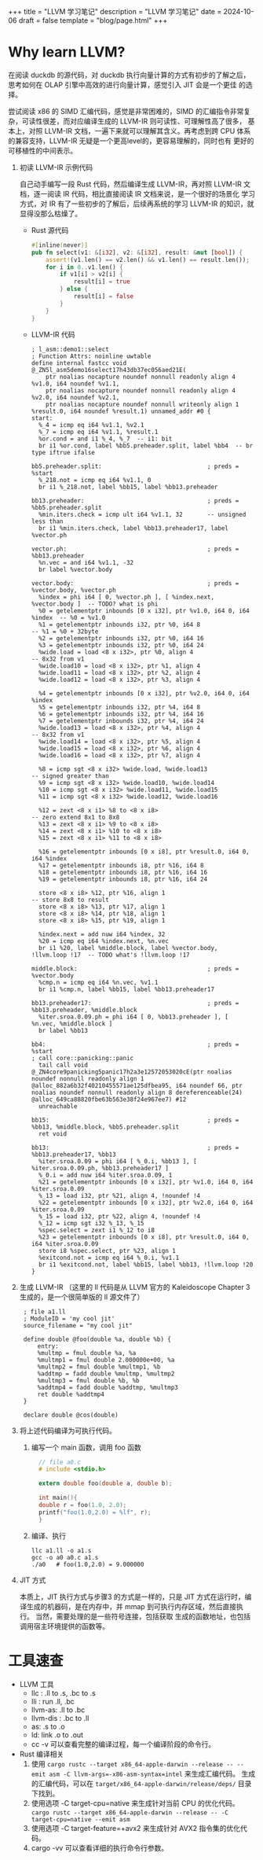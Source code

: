 +++
title = "LLVM 学习笔记"
description = "LLVM 学习笔记"
date = 2024-10-06
draft = false
template = "blog/page.html"
+++

# Why learn LLVM?
在阅读 duckdb 的源代码，对 duckdb 执行向量计算的方式有初步的了解之后，思考如何在 OLAP 引擎中高效的进行向量计算，感觉引入 JIT 会是一个更佳
的选择。

尝试阅读 x86 的 SIMD 汇编代码，感觉是非常困难的，SIMD 的汇编指令非常复杂，可读性很差，而对应编译生成的 LLVM-IR 则可读性、可理解性高了很多，
基本上，对照 LLVM-IR 文档，一遍下来就可以理解其含义。再考虑到跨 CPU 体系的兼容支持，LLVM-IR 无疑是一个更高level的，更容易理解的，同时也有
更好的可移植性的中间表示。

1. 初读 LLVM-IR 示例代码
   
   自己动手编写一段 Rust 代码，然后编译生成 LLVM-IR，再对照 LLVM-IR 文档，逐一阅读 IR 代码，相比直接阅读 IR 文档来说，是一个很好的场景化
   学习方式，对 IR 有了一些初步的了解后，后续再系统的学习 LLVM-IR 的知识，就显得没那么枯燥了。

   - Rust 源代码
        ```rust
        #[inline(never)]
        pub fn select(v1: &[i32], v2: &[i32], result: &mut [bool]) {
            assert!(v1.len() == v2.len() && v1.len() == result.len());
            for i in 0..v1.len() {
                if v1[i] > v2[i] {
                    result[i] = true
                } else {
                    result[i] = false
                }
            }
        }
        ```     
   - LLVM-IR 代码
        ```
        ; l_asm::demo1::select
        ; Function Attrs: noinline uwtable
        define internal fastcc void @_ZN5l_asm5demo16select17h43db37ec056aed21E(
            ptr noalias nocapture noundef nonnull readonly align 4 %v1.0, i64 noundef %v1.1,
            ptr noalias nocapture noundef nonnull readonly align 4 %v2.0, i64 noundef %v2.1,
            ptr noalias nocapture noundef nonnull writeonly align 1 %result.0, i64 noundef %result.1) unnamed_addr #0 {
        start:
          %_4 = icmp eq i64 %v1.1, %v2.1
          %_7 = icmp eq i64 %v1.1, %result.1
          %or.cond = and i1 %_4, %_7  -- i1: bit
          br i1 %or.cond, label %bb5.preheader.split, label %bb4  -- br type iftrue ifalse

        bb5.preheader.split:                              ; preds = %start
          %_218.not = icmp eq i64 %v1.1, 0
          br i1 %_218.not, label %bb15, label %bb13.preheader

        bb13.preheader:                                   ; preds = %bb5.preheader.split
          %min.iters.check = icmp ult i64 %v1.1, 32       -- unsigned less than
          br i1 %min.iters.check, label %bb13.preheader17, label %vector.ph

        vector.ph:                                        ; preds = %bb13.preheader
          %n.vec = and i64 %v1.1, -32
          br label %vector.body

        vector.body:                                      ; preds = %vector.body, %vector.ph
          %index = phi i64 [ 0, %vector.ph ], [ %index.next, %vector.body ]  -- TODO? what is phi
          %0 = getelementptr inbounds [0 x i32], ptr %v1.0, i64 0, i64 %index  -- %0 = %v1.0
          %1 = getelementptr inbounds i32, ptr %0, i64 8                       -- %1 = %0 + 32byte
          %2 = getelementptr inbounds i32, ptr %0, i64 16
          %3 = getelementptr inbounds i32, ptr %0, i64 24
          %wide.load = load <8 x i32>, ptr %0, align 4                          -- 8x32 from v1
          %wide.load10 = load <8 x i32>, ptr %1, align 4
          %wide.load11 = load <8 x i32>, ptr %2, align 4
          %wide.load12 = load <8 x i32>, ptr %3, align 4
          
          %4 = getelementptr inbounds [0 x i32], ptr %v2.0, i64 0, i64 %index
          %5 = getelementptr inbounds i32, ptr %4, i64 8
          %6 = getelementptr inbounds i32, ptr %4, i64 16
          %7 = getelementptr inbounds i32, ptr %4, i64 24
          %wide.load13 = load <8 x i32>, ptr %4, align 4                        -- 8x32 from v1
          %wide.load14 = load <8 x i32>, ptr %5, align 4
          %wide.load15 = load <8 x i32>, ptr %6, align 4
          %wide.load16 = load <8 x i32>, ptr %7, align 4
          
          %8 = icmp sgt <8 x i32> %wide.load, %wide.load13                   -- signed greater than
          %9 = icmp sgt <8 x i32> %wide.load10, %wide.load14
          %10 = icmp sgt <8 x i32> %wide.load11, %wide.load15
          %11 = icmp sgt <8 x i32> %wide.load12, %wide.load16
          
          %12 = zext <8 x i1> %8 to <8 x i8>                                 -- zero extend 8x1 to 8x8
          %13 = zext <8 x i1> %9 to <8 x i8>
          %14 = zext <8 x i1> %10 to <8 x i8>
          %15 = zext <8 x i1> %11 to <8 x i8>
          
          %16 = getelementptr inbounds [0 x i8], ptr %result.0, i64 0, i64 %index
          %17 = getelementptr inbounds i8, ptr %16, i64 8
          %18 = getelementptr inbounds i8, ptr %16, i64 16
          %19 = getelementptr inbounds i8, ptr %16, i64 24
          
          store <8 x i8> %12, ptr %16, align 1                               -- store 8x8 to result
          store <8 x i8> %13, ptr %17, align 1
          store <8 x i8> %14, ptr %18, align 1
          store <8 x i8> %15, ptr %19, align 1
          
          %index.next = add nuw i64 %index, 32
          %20 = icmp eq i64 %index.next, %n.vec
          br i1 %20, label %middle.block, label %vector.body, !llvm.loop !17  -- TODO what's !llvm.loop !17

        middle.block:                                     ; preds = %vector.body
          %cmp.n = icmp eq i64 %n.vec, %v1.1
          br i1 %cmp.n, label %bb15, label %bb13.preheader17

        bb13.preheader17:                                 ; preds = %bb13.preheader, %middle.block
          %iter.sroa.0.09.ph = phi i64 [ 0, %bb13.preheader ], [ %n.vec, %middle.block ]
          br label %bb13

        bb4:                                              ; preds = %start
        ; call core::panicking::panic
          tail call void @_ZN4core9panicking5panic17h2a3e12572053020cE(ptr noalias noundef nonnull readonly align 1 @alloc_882a6b32f40210455571ae125dfbea95, i64 noundef 66, ptr noalias noundef nonnull readonly align 8 dereferenceable(24) @alloc_649ca88820fbe63b563e38f24e967ee7) #12
          unreachable

        bb15:                                             ; preds = %bb13, %middle.block, %bb5.preheader.split
          ret void

        bb13:                                             ; preds = %bb13.preheader17, %bb13
          %iter.sroa.0.09 = phi i64 [ %_0.i, %bb13 ], [ %iter.sroa.0.09.ph, %bb13.preheader17 ]
          %_0.i = add nuw i64 %iter.sroa.0.09, 1
          %21 = getelementptr inbounds [0 x i32], ptr %v1.0, i64 0, i64 %iter.sroa.0.09
          %_13 = load i32, ptr %21, align 4, !noundef !4
          %22 = getelementptr inbounds [0 x i32], ptr %v2.0, i64 0, i64 %iter.sroa.0.09
          %_15 = load i32, ptr %22, align 4, !noundef !4
          %_12 = icmp sgt i32 %_13, %_15
          %spec.select = zext i1 %_12 to i8
          %23 = getelementptr inbounds [0 x i8], ptr %result.0, i64 0, i64 %iter.sroa.0.09
          store i8 %spec.select, ptr %23, align 1
          %exitcond.not = icmp eq i64 %_0.i, %v1.1
          br i1 %exitcond.not, label %bb15, label %bb13, !llvm.loop !20
        }
        ```
   
2. 生成 LLVM-IR （这里的 ll 代码是从 LLVM 官方的 Kaleidoscope Chapter 3 生成的，是一个很简单版的 ll 源文件了）
   ```
    ; file a1.ll
    ; ModuleID = 'my cool jit'
    source_filename = "my cool jit"

    define double @foo(double %a, double %b) {
        entry:
        %multmp = fmul double %a, %a
        %multmp1 = fmul double 2.000000e+00, %a
        %multmp2 = fmul double %multmp1, %b
        %addtmp = fadd double %multmp, %multmp2
        %multmp3 = fmul double %b, %b
        %addtmp4 = fadd double %addtmp, %multmp3
        ret double %addtmp4
    }

    declare double @cos(double)
   ```
3. 将上述代码编译为可执行代码。
   1. 编写一个 main 函数，调用 foo 函数
      ```c
        // file a0.c
        # include <stdio.h>

        extern double foo(double a, double b);

        int main(){
        double r = foo(1.0, 2.0);
        printf("foo(1.0,2.0) = %lf", r);
        }
      ```
   2. 编译、执行
      ```shell 
      llc a1.ll -o a1.s
      gcc -o a0 a0.c a1.s
      ./a0   # foo(1.0,2.0) = 9.000000
      ```
4. JIT 方式

   本质上，JIT 执行方式与步骤3 的方式是一样的，只是 JIT 方式在运行时，编译生成的机器码，是在内存中，并 mmap 到可执行内存区域，然后直接执行。
   当然，需要处理的是一些符号连接，包括获取 生成的函数地址，也包括调用宿主环境提供的函数等。

# 工具速查
- LLVM 工具
    - llc : .ll to .s, .bc to .s
    - lli : run .ll, .bc
    - llvm-as: .ll to .bc
    - llvm-dis : .bc to .ll
    - as:  .s to .o
    - ld: link .o to .out
    - cc -v 可以查看完整的编译过程，每一个编译阶段的命令行。
- Rust 编译相关
    1. 使用 `cargo rustc --target x86_64-apple-darwin --release -- --emit asm -C llvm-args=-x86-asm-syntax=intel` 来生成汇编代码。
       生成的汇编代码，可以在 `target/x86_64-apple-darwin/release/deps/` 目录下找到。
    2. 使用选项 -C target-cpu=native 来生成针对当前 CPU 的优化代码。`cargo rustc --target x86_64-apple-darwin --release -- -C target-cpu=native --emit asm`
    3. 使用选项 -C target-feature=+avx2 来生成针对 AVX2 指令集的优化代码。
    4. cargo -vv 可以查看详细的执行命令行参数。 
